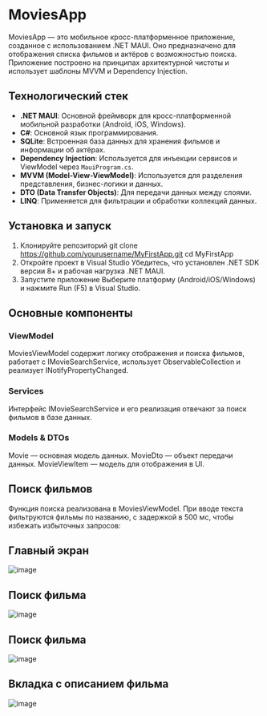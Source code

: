 # MoviesApp
MoviesApp — это мобильное кросс-платформенное приложение, созданное с использованием .NET MAUI. Оно предназначено для отображения списка фильмов и актёров с возможностью поиска. Приложение построено на принципах архитектурной чистоты и использует шаблоны MVVM и Dependency Injection.

## Технологический стек
- **.NET MAUI**: Основной фреймворк для кросс-платформенной мобильной разработки (Android, iOS, Windows).
- **C#**: Основной язык программирования.
- **SQLite**: Встроенная база данных для хранения фильмов и информации об актёрах.
- **Dependency Injection**: Используется для инъекции сервисов и ViewModel через `MauiProgram.cs`.
- **MVVM (Model-View-ViewModel)**: Используется для разделения представления, бизнес-логики и данных.
- **DTO (Data Transfer Objects)**: Для передачи данных между слоями.
- **LINQ**: Применяется для фильтрации и обработки коллекций данных.
## Установка и запуск
1. Клонируйте репозиторий
    git clone https://github.com/yourusername/MyFirstApp.git
    cd MyFirstApp
2. Откройте проект в Visual Studio
Убедитесь, что установлен .NET SDK версии 8+ и рабочая нагрузка .NET MAUI.
3. Запустите приложение
Выберите платформу (Android/iOS/Windows) и нажмите Run (F5) в Visual Studio.
## Основные компоненты
### ViewModel
MoviesViewModel содержит логику отображения и поиска фильмов, работает с IMovieSearchService, использует ObservableCollection и реализует INotifyPropertyChanged.
### Services
Интерфейс IMovieSearchService и его реализация отвечают за поиск фильмов в базе данных.
### Models & DTOs
Movie — основная модель данных.
MovieDto — объект передачи данных.
MovieViewItem — модель для отображения в UI.
## Поиск фильмов
Функция поиска реализована в MoviesViewModel. При вводе текста фильтруются фильмы по названию, с задержкой в 500 мс, чтобы избежать избыточных запросов:
## Главный экран
![image](https://github.com/user-attachments/assets/afa46ed7-3076-4b9f-af36-ed1203d1e784)
## Поиск фильма
![image](https://github.com/user-attachments/assets/7f3b3d41-d249-4c6d-814b-4b175944f778)
## Поиск фильма
![image](https://github.com/user-attachments/assets/02a8a4b9-e959-4d0c-8ff8-31ca02c3e4a5)
## Вкладка с описанием фильма
![image](https://github.com/user-attachments/assets/6285fcf8-6030-4a13-ac18-8dbaf4390642)




